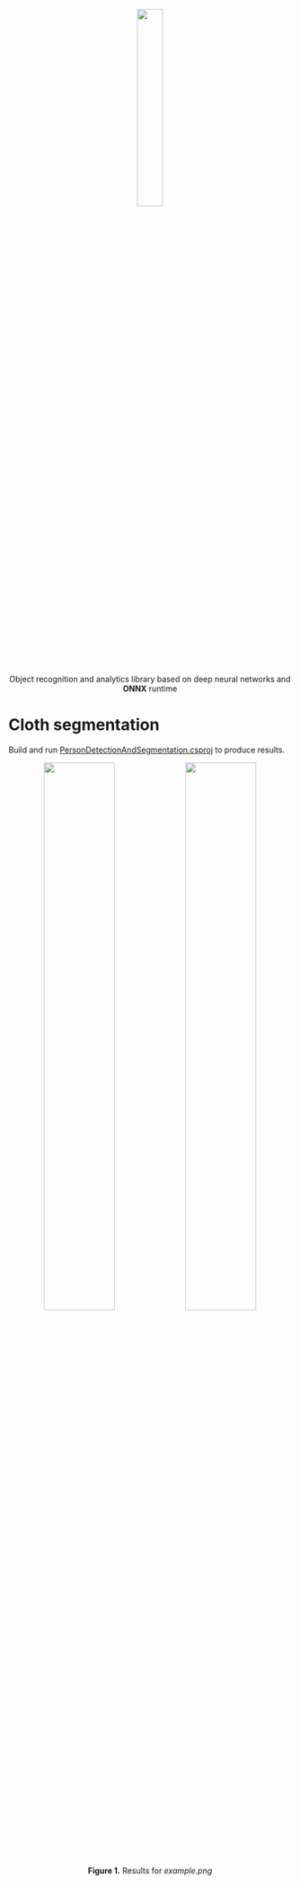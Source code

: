 <p align="center"><img width="30%" src="../../docs/ObjectONNX.png" /></p>
<p align="center"> Object recognition and analytics library based on deep neural networks and <b>ONNX</b> runtime </p>  

# Cloth segmentation
Build and run [PersonDetectionAndSegmentation.csproj](PersonDetectionAndSegmentation) to produce results.
<p align="center"><img width="50%" src="PersonDetectionAndSegmentation/example.png" /><img width="50%" src="PersonDetectionAndSegmentation/output.png" /></p>
<p align="center"><b>Figure 1.</b> Results for <i>example.png</i></p>  

